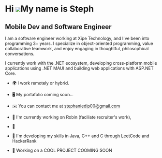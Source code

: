 Hi ![](https://user-images.githubusercontent.com/18350557/176309783-0785949b-9127-417c-8b55-ab5a4333674e.gif)My name is Steph
============================================================================================================================================

Mobile Dev and Software Engineer
----------------------------


I am a software engineer working at Xipe Technology, and I've been into programming 3+ years. I specialize in object-oriented programming, value collaborative teamwork, and enjoy engaging in thoughtful, philosophical conversations. 

I currently work with the .NET ecosystem, developing cross-platform mobile applications using .NET MAUI and building web applications with ASP.NET Core.


* 🌍  I  work remotely or hybrid.
* 🖥️  My portafolio coming soon...
* ✉️  You can contact me at stephaniedlp00@gmail.com
  
* 🚀  I'm currently working on Robin (faciliate recruiter's work), 
* 🚀

* 🧠  I'm developing my skills in Java, C++ and C through LeetCode and HackerRank
* 🤝  Working on a COOL PROJECT COOMING SOON


